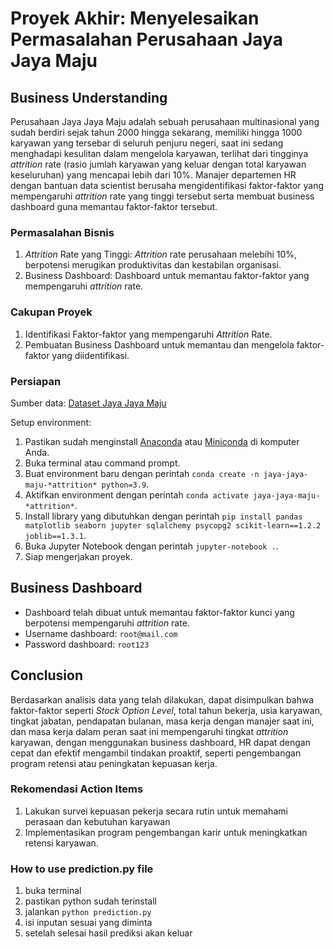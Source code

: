# Proyek Akhir: Menyelesaikan Permasalahan Perusahaan Jaya Jaya Maju

## Business Understanding

Perusahaan Jaya Jaya Maju adalah sebuah perusahaan multinasional yang sudah berdiri sejak tahun 2000 hingga sekarang, memiliki hingga 1000 karyawan yang tersebar di seluruh penjuru negeri, saat ini sedang menghadapi kesulitan dalam mengelola karyawan, terlihat dari tingginya *attrition* rate (rasio jumlah karyawan yang keluar dengan total karyawan keseluruhan) yang mencapai lebih dari 10%. Manajer departemen HR dengan bantuan data scientist berusaha mengidentifikasi faktor-faktor yang mempengaruhi *attrition* rate yang tinggi tersebut serta membuat business dashboard guna memantau faktor-faktor tersebut.

### Permasalahan Bisnis

1. *Attrition* Rate yang Tinggi: *Attrition* rate perusahaan melebihi 10%, berpotensi merugikan produktivitas dan kestabilan organisasi.
2. Business Dashboard: Dashboard untuk memantau faktor-faktor yang mempengaruhi *attrition* rate.

### Cakupan Proyek

1. Identifikasi Faktor-faktor yang mempengaruhi *Attrition* Rate.
2. Pembuatan Business Dashboard untuk memantau dan mengelola faktor-faktor yang diidentifikasi.
<!-- 3. Menyusun dokumentasi yang rapi sesuai dengan yang diinginkan. -->

### Persiapan

Sumber data: [Dataset Jaya Jaya Maju](https://github.com/dicodingacademy/dicoding_dataset/tree/main/employee)

Setup environment:

1. Pastikan sudah menginstall [Anaconda](https://www.anaconda.com/products/individual) atau [Miniconda](https://docs.conda.io/en/latest/miniconda.html) di komputer Anda.
2. Buka terminal atau command prompt.
3. Buat environment baru dengan perintah `conda create -n jaya-jaya-maju-*attrition* python=3.9`.
4. Aktifkan environment dengan perintah `conda activate jaya-jaya-maju-*attrition*`.
5. Install library yang dibutuhkan dengan perintah `pip install pandas matplotlib seaborn jupyter sqlalchemy psycopg2 scikit-learn==1.2.2 joblib==1.3.1`.
6. Buka Jupyter Notebook dengan perintah `jupyter-notebook .`.
7. Siap mengerjakan proyek.

## Business Dashboard

- Dashboard telah dibuat untuk memantau faktor-faktor kunci yang berpotensi mempengaruhi *attrition* rate.
- Username dashboard: `root@mail.com`
- Password dashboard: `root123`

## Conclusion

<!-- Jelaskan konklusi dari proyek yang dikerjakan. -->
Berdasarkan analisis data yang telah dilakukan, dapat disimpulkan bahwa faktor-faktor seperti *Stock Option Level*, total tahun bekerja, usia karyawan, tingkat jabatan, pendapatan bulanan, masa kerja dengan manajer saat ini, dan masa kerja dalam peran saat ini mempengaruhi tingkat *attrition* karyawan, dengan menggunakan business dashboard, HR dapat dengan cepat dan efektif mengambil tindakan proaktif, seperti pengembangan program retensi atau peningkatan kepuasan kerja.

### Rekomendasi Action Items

1. Lakukan survei kepuasan pekerja secara rutin untuk memahami perasaan dan kebutuhan karyawan
2. Implementasikan program pengembangan karir untuk meningkatkan retensi karyawan.

### How to use prediction.py file

1. buka terminal
2. pastikan python sudah terinstall
3. jalankan `python prediction.py`
4. isi inputan sesuai yang diminta
5. setelah selesai hasil prediksi akan keluar
